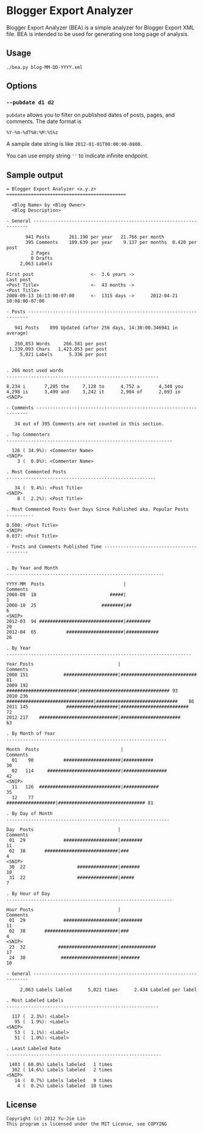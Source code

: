 Blogger Export Analyzer
=======================

Blogger Export Analyzer (BEA) is a simple analyzer for Blogger Export XML file. BEA is intended to be used for generating one long page of analysis.


Usage
-----

    ./bea.py blog-MM-DD-YYYY.xml

Options
-------

### `--pubdate d1 d2`

`pubdate` allows you to filter on published dates of posts, pages, and comments. The date format is

    %Y-%m-%dT%H:%M:%S%z

A sample date string is like `2012-01-01T00:00:00-0800`.

You can use empty string `''` to indicate infinite endpoint.

Sample output
-------------

    = Blogger Export Analyzer <x.y.z> ============================================

      <Blog Name> by <Blog Owner>
      <Blog Description>

    - General --------------------------------------------------------------------

           941 Posts       261.190 per year   21.766 per month
           395 Comments    109.639 per year    9.137 per months  0.420 per post
             2 Pages
             0 Drafts
         2,063 Labels

    First post                     <-  3.6 years ->                      Last post
    <Post Title>                   <-  43 months ->                   <Post Title>
    2008-09-13 16:13:00-07:00      <-  1315 days ->      2012-04-21 10:08:00-07:00

    - Posts ----------------------------------------------------------------------

       941 Posts    899 Updated (after 256 days, 14:30:00.346941 in average)

       250,853 Words     266.581 per post
     1,339,093 Chars   1,423.053 per post
         5,021 Labels      5.336 per post


    . 266 most used words ........................................................

    8,234 i       7,205 the     7,128 to      4,752 a       4,340 you    
    4,298 is      3,499 and     3,242 it      2,904 of      2,693 in     
    <SNIP>

    - Comments -------------------------------------------------------------------

       34 out of 395 Comments are not counted in this section.

    . Top Commenters .............................................................

      126 ( 34.9%): <Commenter Name>
    <SNIP>
        3 (  0.8%): <Commenter Name>

    . Most Commented Posts .......................................................

       34 (  9.4%): <Post Title>
    <SNIP>
        8 (  2.2%): <Post Title>

    . Most Commented Posts Over Days Since Published aka. Popular Posts ..........

    0.500: <Post Title>
    <SNIP>
    0.037: <Post Title>

    - Posts and Comments Published Time ------------------------------------------


    . By Year and Month ..........................................................

    YYYY-MM  Posts                             |                          Comments
    2008-09  18                           #####|                                 1
    2008-10  25                        ########|##                               6
    <SNIP>
    2012-03  94 ###############################|#########                       20
    2012-04  65           #####################|############                    26

    . By Year ....................................................................

    Year Posts                               |                            Comments
    2008 151             ####################|############################      81
    2009 192       ##########################|################################# 93
    2010 236 ################################|##############################    86
    2011 145              ###################|#########################         72
    2012 217    #############################|######################            63

    . By Month of Year ...........................................................

    Month  Posts                              |                           Comments
      01    90           #####################|###########                      30
      02   114     ###########################|################                 42
    <SNIP>
      11   126  ##############################|#############                    35
      12    77              ##################|################################ 81

    . By Day of Month ............................................................

    Day  Posts                               |                            Comments
     01  29              ####################|########                          11
     02  38       ###########################|###                                4
    <SNIP>
     30  22                   ###############|#######                           10
     31  22                   ###############|#####                              7

    . By Hour of Day .............................................................

    Hour Posts                               |                            Comments
     01  29              ####################|########                          11
     02  38       ###########################|###                                4
    <SNIP>
     23  32            ######################|#############                     17
     24  30             #####################|#######                           10

    - General --------------------------------------------------------------------

         2,063 Labels labled      5,021 times      2.434 Labeled per label

    . Most Labeled Labels ........................................................

      117 (  2.3%): <Label>
       95 (  1.9%): <Label>
    <SNIP>
       53 (  1.1%): <Label>
       51 (  1.0%): <Label>

    . Least Labeled Rate .........................................................

     1403 ( 68.0%) Labels labeled   1 times
      302 ( 14.6%) Labels labeled   2 times
    <SNIP>
       14 (  0.7%) Labels labeled   9 times
        4 (  0.2%) Labels labeled  10 times

License
-------

    Copyright (c) 2012 Yu-Jie Lin
    This program is licensed under the MIT License, see COPYING
